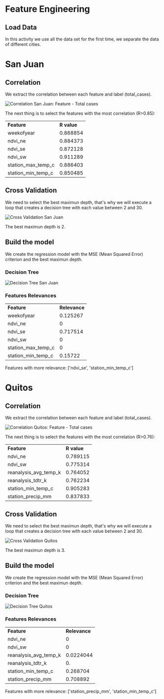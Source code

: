 # Feature Engineering

## Load Data

In this activity we use all the data set for the first time, we separate the data of different cities.

# San Juan

## Correlation 

We extract the correlation between each feature and label (total_cases).

![Correlation San Juan: Feature - Total cases](corr_sj.png)

The next thing is to select the features with the most correlation (R>0.85):

|  |  |
| -- | -- |
| __Feature__ | __R value__ |
| weekofyear | 0.868854 |
| ndvi_ne |  0.884373 |
| ndvi_se | 0.872128 |
| ndvi_sw |  0.911289 |
| station_max_temp_c | 0.886403 |
| station_min_temp_c | 0.850485 |
</center>

## Cross Validation

We need to select the best maximun depth, that's why we will execute a loop that creates a decision tree with each value between 2 and 30.

![Cross Validation San Juan](max_depth_sj.png)

The best maximun depth is 2.

## Build the model

We create the regression model with the MSE (Mean Squared Error) criterion and the best maximun depth.

### Decision Tree

![Decision Tree San Juan](dtsanjuan.jpg)

### Features Relevances

|  |  |
| -- | -- |
| __Feature__ | __Relevance__ |
| weekofyear | 0.125267 |
| ndvi_ne |  0 |
| ndvi_se | 0.717514 |
| ndvi_sw |  0 |
| station_max_temp_c | 0 |
| station_min_temp_c | 0.15722 |
</center>

Features with more relevance: ['ndvi_se', 'station_min_temp_c']

# Quitos

## Correlation 

We extract the correlation between each feature and label (total_cases).

![Correlation Quitos: Feature - Total cases](corr_iq.png)

The next thing is to select the features with the most correlation (R>0.76):

|  |  |
| -- | -- |
| __Feature__ | __R value__ |
| ndvi_ne | 0.789115 |
| ndvi_sw |  0.775314 |
| reanalysis_avg_temp_k | 0.764052 |
| reanalysis_tdtr_k |  0.762234 |
| station_min_temp_c | 0.905283 |
| station_precip_mm | 0.837833 |
</center>

## Cross Validation

We need to select the best maximun depth, that's why we will execute a loop that creates a decision tree with each value between 2 and 30.

![Cross Validation Quitos](max_depth_iq.png)

The best maximun depth is 3.

## Build the model

We create the regression model with the MSE (Mean Squared Error) criterion and the best maximun depth.

### Decision Tree

![Decision Tree Quitos](dtquitos.jpg)

### Features Relevances

|  |  |
| -- | -- |
| __Feature__ | __Relevance__ |
| ndvi_ne | 0 |
| ndvi_sw |  0 |
| reanalysis_avg_temp_k | 0.0224044 |
| reanalysis_tdtr_k |  0. |
| station_min_temp_c | 0.268704 |
| station_precip_mm | 0.708892 |
</center>

Features with more relevance: ['station_precip_mm', 'station_min_temp_c']

